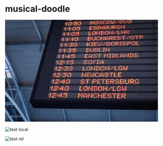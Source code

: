 # musical-doodle

![test abs](https://raw.githubusercontent.com/bartekmo/musical-doodle/2dec57de6fb419477be3d5c4315b98821894d5ad/img.png)

![test local](https://raw.githubusercontent.com/bartekmo/musical-doodle/2dec57de6fb419477be3d5c4315b98821894d5ad/cat.png)

![test rel](https://raw.githubusercontent.com/bartekmo/musical-doodle/2dec57de6fb419477be3d5c4315b98821894d5ad/../img.png)
